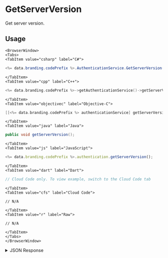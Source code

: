# GetServerVersion

Get server version.

<PartialServop service_name="authenticationV2" operation_name="GET_SERVER_VERSION" />

## Usage

```mdx-code-block
<BrowserWindow>
<Tabs>
<TabItem value="csharp" label="C#">
```

```csharp
<%= data.branding.codePrefix %>.AuthenticationService.GetServerVersion();
```

```mdx-code-block
</TabItem>
<TabItem value="cpp" label="C++">
```

```cpp
<%= data.branding.codePrefix %>->getAuthenticationService()->getServerVersion();
```

```mdx-code-block
</TabItem>
<TabItem value="objectivec" label="Objective-C">
```

```objectivec
[[<%= data.branding.codePrefix %> authenticationService] getServerVersion];
```

```mdx-code-block
</TabItem>
<TabItem value="java" label="Java">
```

```java
public void getServerVersion();
```

```mdx-code-block
</TabItem>
<TabItem value="js" label="JavaScript">
```

```javascript
<%= data.branding.codePrefix %>.authentication.getServerVersion();
```

```mdx-code-block
</TabItem>
<TabItem value="dart" label="Dart">
```

```dart
// Cloud Code only. To view example, switch to the Cloud Code tab
```

```mdx-code-block
</TabItem>
<TabItem value="cfs" label="Cloud Code">
```

```cfscript
// N/A
```

```mdx-code-block
</TabItem>
<TabItem value="r" label="Raw">
```

```cfscript
// N/A
```

```mdx-code-block
</TabItem>
</Tabs>
</BrowserWindow>
```

<details>
<summary>JSON Response</summary>

```json
{
    "data": {
        "serverVersion": "R5.4.0-1448"
    },
    "status": 200
}
```

</details>
